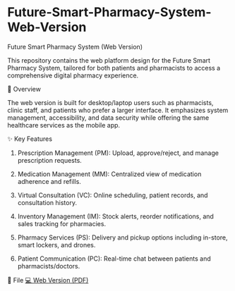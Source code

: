 # Future-Smart-Pharmacy-System-Web-Version

Future Smart Pharmacy System (Web Version)

This repository contains the web platform design for the Future Smart Pharmacy System, tailored for both patients and pharmacists to access a comprehensive digital pharmacy experience.

📖 Overview

The web version is built for desktop/laptop users such as pharmacists, clinic staff, and patients who prefer a larger interface. It emphasizes system management, accessibility, and data security while offering the same healthcare services as the mobile app.

✨ Key Features

1. Prescription Management (PM): Upload, approve/reject, and manage prescription requests.

2. Medication Management (MM): Centralized view of medication adherence and refills.

3. Virtual Consultation (VC): Online scheduling, patient records, and consultation history.

4. Inventory Management (IM): Stock alerts, reorder notifications, and sales tracking for pharmacies.

5. Pharmacy Services (PS): Delivery and pickup options including in-store, smart lockers, and drones.

6. Patient Communication (PC): Real-time chat between patients and pharmacists/doctors.

📂 File
[💻 Web Version (PDF)](./Future_Smart_Pharmacy_System-WEBv.pdf)
